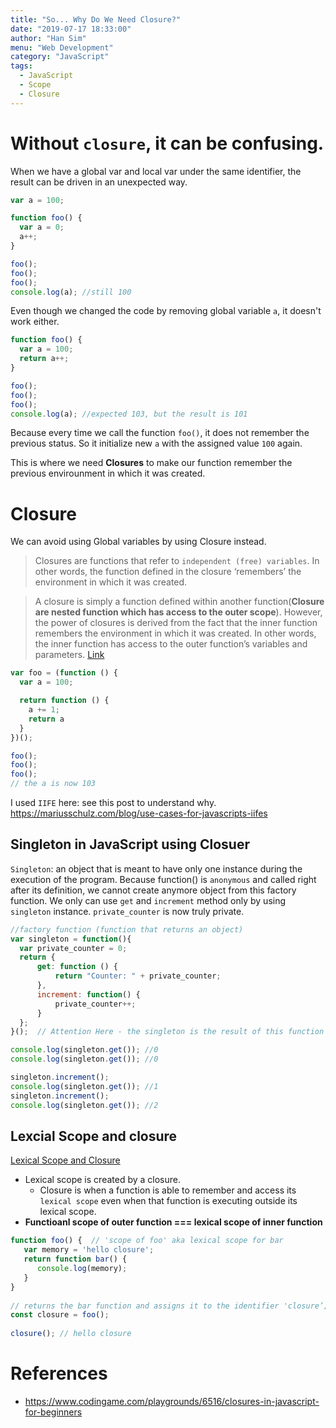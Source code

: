 ```yaml
---
title: "So... Why Do We Need Closure?"
date: "2019-07-17 18:33:00"
author: "Han Sim"
menu: "Web Development"
category: "JavaScript"
tags:
  - JavaScript
  - Scope
  - Closure
---
```


# Without `closure`, it can be confusing.

When we have a global var and local var under the same identifier, the result can be driven in an unexpected way.

```JavaScript
var a = 100;

function foo() {
  var a = 0;
  a++;
}

foo();
foo();
foo();
console.log(a); //still 100
```

Even though we changed the code by removing global variable `a`, it doesn't work either.

```JavaScript
function foo() {
  var a = 100;
  return a++;
}

foo();
foo();
foo();
console.log(a); //expected 103, but the result is 101
```

Because every time we call the function `foo()`, it does not remember the previous status. So it initialize new `a` with the assigned value `100` again.

This is where we need **Closures** to make our function remember the previous envirounment in which it was created.

# Closure

We can avoid using Global variables by using Closure instead.

> Closures are functions that refer to `independent (free) variables`. In other words, the function defined in the closure ‘remembers’ the environment in which it was created.

> A closure is simply a function defined within another function(**Closure are nested function which has access to the outer scope**). However, the power of closures is derived from the fact that the inner function remembers the environment in which it was created. In other words, the inner function has access to the outer function’s variables and parameters. [Link](https://medium.com/@dis_is_patrick/practical-uses-for-closures-c65640ae7304)

```JavaScript
var foo = (function () {
  var a = 100;

  return function () {
    a += 1;
    return a
  }
})();

foo();
foo();
foo();
// the a is now 103
```

I used `IIFE` here: see this post to understand why. https://mariusschulz.com/blog/use-cases-for-javascripts-iifes

## Singleton in JavaScript using Closuer

`Singleton`: an object that is meant to have only one instance during the execution of the program. Because function() is `anonymous` and called right after its definition, we cannot create anymore object from this factory function. We only can use `get` and `increment` method only by using `singleton` instance. `private_counter` is now truly private.

```JavaScript
//factory function (function that returns an object)
var singleton = function(){
  var private_counter = 0;
  return {
      get: function () {
          return "Counter: " + private_counter;
      },
      increment: function() {
          private_counter++;
      }
  };
}();  // Attention Here - the singleton is the result of this function's call

console.log(singleton.get()); //0
console.log(singleton.get()); //0

singleton.increment(); 
console.log(singleton.get()); //1
singleton.increment(); 
console.log(singleton.get()); //2
```

## Lexcial Scope and closure

[Lexical Scope and Closure](http://astronautweb.co/javascript-lexical-scope/)

- Lexical scope is created by a closure.
  - Closure is when a function is able to remember and access its `lexical scope` even when that function is executing outside its lexical scope.
- **Functioanl scope of outer function === lexical scope of inner function**
  
```JavaScript
function foo() {  // 'scope of foo' aka lexical scope for bar
   var memory = 'hello closure';
   return function bar() {
      console.log(memory);
   }
}
 
// returns the bar function and assigns it to the identifier 'closure’;
const closure = foo();
 
closure(); // hello closure
```
# References

- https://www.codingame.com/playgrounds/6516/closures-in-javascript-for-beginners
